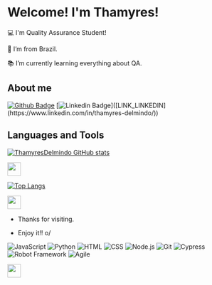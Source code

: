 # Welcome! I'm Thamyres!

 
:computer: I'm Quality Assurance Student!

:house_with_garden: I’m from Brazil.

:books: I’m currently learning everything about QA.
 


## About me

[![Github Badge](https://img.shields.io/badge/-Github-000?style=flat-square&logo=Github&logoColor=white&link=LINK_GIT)]([LINK_GIT](https://github.com/ThamyresDelmindo)])
[![Linkedin Badge](https://img.shields.io/badge/-LinkedIn-blue?style=flat-square&logo=Linkedin&logoColor=white&link=[LINK_LINKEDIN](https://www.linkedin.com/in/thamyres-delmindo/))]([LINK_LINKEDIN](https://www.linkedin.com/in/thamyres-delmindo/))

## Languages and Tools

[![ThamyresDelmindo GitHub stats](https://github-readme-stats.vercel.app/api?username=ThamyresDelmindo)](https://github.com/ThamyresDelmindo/github-readme-stats)

<img src=https://github.com/TheDudeThatCode/TheDudeThatCode/blob/master/Assets/Earth.gif width="30">

[![Top Langs](https://github-readme-stats.vercel.app/api/top-langs/?username=ThamyresDelmindo&layout=compact)](https://github.com/ThamyresDelmindo/github-readme-stats)

<img src=https://github.com/TheDudeThatCode/TheDudeThatCode/blob/master/Assets/Earth.gif width="30">

- Thanks for visiting.

- Enjoy it!! o/

![JavaScript](https://img.shields.io/badge/JavaScript-323330?style=for-the-badge&logo=javascript&logoColor=F7DF1E)  ![Python](https://img.shields.io/badge/Python-3776AB?style=for-the-badge&logo=python&logoColor=white)  ![HTML](https://img.shields.io/badge/HTML-E34F26?style=for-the-badge&logo=html5&logoColor=white)  ![CSS](https://img.shields.io/badge/CSS-1572B6?style=for-the-badge&logo=css3&logoColor=white)  ![Node.js](https://img.shields.io/badge/Node.js-339933?style=for-the-badge&logo=nodedotjs&logoColor=white)  ![Git](https://img.shields.io/badge/Git-F05032?style=for-the-badge&logo=git&logoColor=white)  ![Cypress](https://img.shields.io/badge/Cypress-17202C?style=for-the-badge&logo=cypress&logoColor=white)  ![Robot Framework](https://img.shields.io/badge/Robot_Framework-000000?style=for-the-badge&logo=robot-framework&logoColor=white)  ![Agile](https://img.shields.io/badge/Agile-009688?style=for-the-badge&logo=agile&logoColor=white)



<img src=https://github.com/TheDudeThatCode/TheDudeThatCode/blob/master/Assets/Earth.gif width="30">

